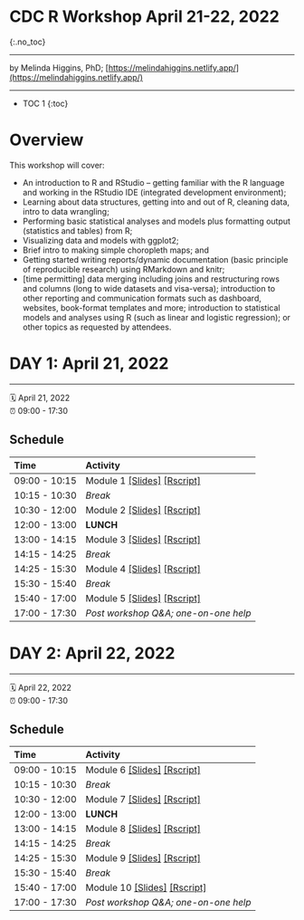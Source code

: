 # CDC R Workshop April 21-22, 2022
{:.no_toc}

-----

by Melinda Higgins, PhD; [https://melindahiggins.netlify.app/](https://melindahiggins.netlify.app/)

-----

* TOC 1
{:toc}

# Overview

This workshop will cover:
* An introduction to R and RStudio – getting familiar with the R language and working in the RStudio IDE (integrated development environment);
* Learning about data structures, getting into and out of R, cleaning data, intro to data wrangling;
* Performing basic statistical analyses and models plus formatting output (statistics and tables) from R; 
* Visualizing data and models with ggplot2; 
* Brief intro to making simple choropleth maps; and
* Getting started writing reports/dynamic documentation (basic principle of reproducible research) using RMarkdown and knitr;
* [time permitting] data merging including joins and restructuring rows and columns (long to wide datasets and visa-versa); introduction to other reporting and communication formats such as dashboard, websites, book-format templates and more; introduction to statistical models and analyses using R (such as linear and logistic regression); or other topics as requested by attendees.


# DAY 1: April 21, 2022

-----

:spiral_calendar: April 21, 2022  
:alarm_clock:     09:00 - 17:30

## Schedule

| Time          | Activity         |
| :------------ | :--------------- |
| 09:00 - 10:15 | Module 1 [[Slides]](https://melindahiggins2000.github.io/CDC_Rworkshop_April2022/CDCRworkshop_April2022_Module01.html#1) [[Rscript]](https://melindahiggins2000.github.io/CDC_Rworkshop_April2022/module01_Rscript.R)         |
| 10:15 - 10:30 | _Break_            |
| 10:30 - 12:00 | Module 2 [[Slides]](https://melindahiggins2000.github.io/CDC_Rworkshop_April2022/CDCRworkshop_April2022_Module02.html#1) [[Rscript]](https://melindahiggins2000.github.io/CDC_Rworkshop_April2022/module02_Rscript.R)         |
| 12:00 - 13:00 | **LUNCH**            |
| 13:00 - 14:15 | Module 3 [[Slides]](https://melindahiggins2000.github.io/CDC_Rworkshop_April2022/CDCRworkshop_April2022_Module01.html#1) [[Rscript]](https://melindahiggins2000.github.io/CDC_Rworkshop_April2022/module01_Rscript.R)         |
| 14:15 - 14:25 | _Break_      |
| 14:25 - 15:30 | Module 4 [[Slides]](https://melindahiggins2000.github.io/CDC_Rworkshop_April2022/CDCRworkshop_April2022_Module01.html#1) [[Rscript]](https://melindahiggins2000.github.io/CDC_Rworkshop_April2022/module01_Rscript.R)         |
| 15:30 - 15:40 | _Break_      |
| 15:40 - 17:00 | Module 5 [[Slides]](https://melindahiggins2000.github.io/CDC_Rworkshop_April2022/CDCRworkshop_April2022_Module01.html#1) [[Rscript]](https://melindahiggins2000.github.io/CDC_Rworkshop_April2022/module01_Rscript.R)         |
| 17:00 - 17:30 | _Post workshop Q&A; one-on-one help_ |


# DAY 2: April 22, 2022

-----

:spiral_calendar: April 22, 2022  
:alarm_clock:     09:00 - 17:30

## Schedule

| Time          | Activity         |
| :------------ | :--------------- |
| 09:00 - 10:15 | Module 6 [[Slides]](https://melindahiggins2000.github.io/CDC_Rworkshop_April2022/CDCRworkshop_April2022_Module01.html#1) [[Rscript]](https://melindahiggins2000.github.io/CDC_Rworkshop_April2022/module01_Rscript.R)         |
| 10:15 - 10:30 | _Break_            |
| 10:30 - 12:00 | Module 7 [[Slides]](https://melindahiggins2000.github.io/CDC_Rworkshop_April2022/CDCRworkshop_April2022_Module01.html#1) [[Rscript]](https://melindahiggins2000.github.io/CDC_Rworkshop_April2022/module01_Rscript.R)         |
| 12:00 - 13:00 | **LUNCH**            |
| 13:00 - 14:15 | Module 8 [[Slides]](https://melindahiggins2000.github.io/CDC_Rworkshop_April2022/CDCRworkshop_April2022_Module01.html#1) [[Rscript]](https://melindahiggins2000.github.io/CDC_Rworkshop_April2022/module01_Rscript.R)         |
| 14:15 - 14:25 | _Break_      |
| 14:25 - 15:30 | Module 9 [[Slides]](https://melindahiggins2000.github.io/CDC_Rworkshop_April2022/CDCRworkshop_April2022_Module01.html#1) [[Rscript]](https://melindahiggins2000.github.io/CDC_Rworkshop_April2022/module01_Rscript.R)         |
| 15:30 - 15:40 | _Break_      |
| 15:40 - 17:00 | Module 10 [[Slides]](https://melindahiggins2000.github.io/CDC_Rworkshop_April2022/CDCRworkshop_April2022_Module01.html#1) [[Rscript]](https://melindahiggins2000.github.io/CDC_Rworkshop_April2022/module01_Rscript.R)         |
| 17:00 - 17:30 | _Post workshop Q&A; one-on-one help_ |



